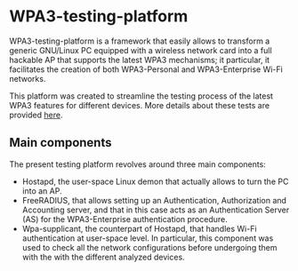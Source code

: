 # WPA3-testing-platform

WPA3-testing-platform is a framework that easily allows to transform a generic GNU/Linux PC equipped with a wireless network card into a full hackable AP that supports the latest WPA3 mechanisms; it particular, it facilitates the creation of both WPA3-Personal and WPA3-Enterprise Wi-Fi networks.

This platform was created to streamline the testing process of the latest WPA3 features for different devices. More details about these tests are provided [here](./Test).

## Main components

The present testing platform revolves around three main components:
- Hostapd, the user-space Linux demon that actually allows to turn the PC into an AP.
- FreeRADIUS, that allows setting up an Authentication, Authorization and Accounting server, and that in this case acts as an Authentication Server (AS) for the WPA3-Enterprise authentication procedure.
- Wpa-supplicant, the counterpart of Hostapd, that handles Wi-Fi authentication at user-space level. In particular, this component was used to check all the network configurations before undergoing them with the with the different analyzed devices.
